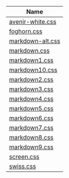 | Name |
|---------------------------------------|
| [avenir-white.css](avenir-white.html) | 
| [foghorn.css](foghorn.html) | 
| [markdown-alt.css](markdown-alt.html) | 
| [markdown.css](markdown.html) | 
| [markdown1.css](markdown1.html) | 
| [markdown10.css](markdown10.html) | 
| [markdown2.css](markdown2.html) | 
| [markdown3.css](markdown3.html) | 
| [markdown4.css](markdown4.html) | 
| [markdown5.css](markdown5.html) | 
| [markdown6.css](markdown6.html) | 
| [markdown7.css](markdown7.html) | 
| [markdown8.css](markdown8.html) | 
| [markdown9.css](markdown9.html) | 
| [screen.css](screen.html) | 
| [swiss.css](swiss.html) | 
